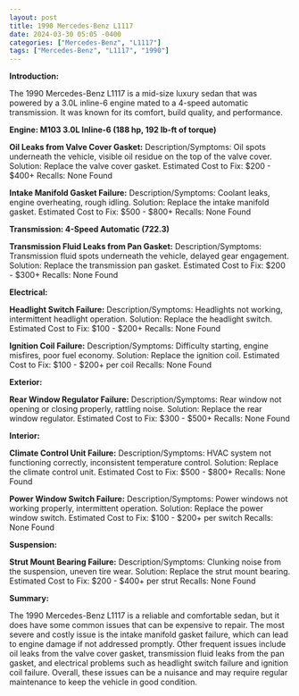 ```yaml
---
layout: post
title: 1990 Mercedes-Benz L1117
date: 2024-03-30 05:05 -0400
categories: ["Mercedes-Benz", "L1117"]
tags: ["Mercedes-Benz", "L1117", "1990"]
---
```

**Introduction:**

The 1990 Mercedes-Benz L1117 is a mid-size luxury sedan that was powered by a 3.0L inline-6 engine mated to a 4-speed automatic transmission. It was known for its comfort, build quality, and performance.

**Engine: M103 3.0L Inline-6 (188 hp, 192 lb-ft of torque)**

**Oil Leaks from Valve Cover Gasket:**
Description/Symptoms: Oil spots underneath the vehicle, visible oil residue on the top of the valve cover.
Solution: Replace the valve cover gasket.
Estimated Cost to Fix: $200 - $400+
Recalls: None Found

**Intake Manifold Gasket Failure:**
Description/Symptoms: Coolant leaks, engine overheating, rough idling.
Solution: Replace the intake manifold gasket.
Estimated Cost to Fix: $500 - $800+
Recalls: None Found

**Transmission: 4-Speed Automatic (722.3)**

**Transmission Fluid Leaks from Pan Gasket:**
Description/Symptoms: Transmission fluid spots underneath the vehicle, delayed gear engagement.
Solution: Replace the transmission pan gasket.
Estimated Cost to Fix: $200 - $300+
Recalls: None Found

**Electrical:**

**Headlight Switch Failure:**
Description/Symptoms: Headlights not working, intermittent headlight operation.
Solution: Replace the headlight switch.
Estimated Cost to Fix: $100 - $200+
Recalls: None Found

**Ignition Coil Failure:**
Description/Symptoms: Difficulty starting, engine misfires, poor fuel economy.
Solution: Replace the ignition coil.
Estimated Cost to Fix: $100 - $200+ per coil
Recalls: None Found

**Exterior:**

**Rear Window Regulator Failure:**
Description/Symptoms: Rear window not opening or closing properly, rattling noise.
Solution: Replace the rear window regulator.
Estimated Cost to Fix: $300 - $500+
Recalls: None Found

**Interior:**

**Climate Control Unit Failure:**
Description/Symptoms: HVAC system not functioning correctly, inconsistent temperature control.
Solution: Replace the climate control unit.
Estimated Cost to Fix: $500 - $800+
Recalls: None Found

**Power Window Switch Failure:**
Description/Symptoms: Power windows not working properly, intermittent operation.
Solution: Replace the power window switch.
Estimated Cost to Fix: $100 - $200+ per switch
Recalls: None Found

**Suspension:**

**Strut Mount Bearing Failure:**
Description/Symptoms: Clunking noise from the suspension, uneven tire wear.
Solution: Replace the strut mount bearing.
Estimated Cost to Fix: $200 - $400+ per strut
Recalls: None Found

**Summary:**

The 1990 Mercedes-Benz L1117 is a reliable and comfortable sedan, but it does have some common issues that can be expensive to repair. The most severe and costly issue is the intake manifold gasket failure, which can lead to engine damage if not addressed promptly. Other frequent issues include oil leaks from the valve cover gasket, transmission fluid leaks from the pan gasket, and electrical problems such as headlight switch failure and ignition coil failure. Overall, these issues can be a nuisance and may require regular maintenance to keep the vehicle in good condition.
